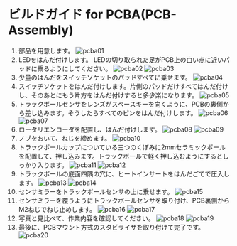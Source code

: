 # ビルドガイド for PCBA(PCB-Assembly)
1. 部品を用意します。
    ![pcba01](https://github.com/bbrfkr/dynamis-keyboard/blob/images/images/pcba01.jpg?raw=true)
1. LEDをはんだ付けします。 LEDの切り取られた足がPCB上の白い点に近いパッドに乗るようにしてください。
    ![pcba02](https://github.com/bbrfkr/dynamis-keyboard/blob/images/images/pcba02.jpg?raw=true)
    ![pcba03](https://github.com/bbrfkr/dynamis-keyboard/blob/images/images/pcba03.jpg?raw=true)
1. 少量のはんだをスイッチソケットのパッドすべてに乗せます。
    ![pcba04](https://github.com/bbrfkr/dynamis-keyboard/blob/images/images/pcba04.jpg?raw=true)
1. スイッチソケットをはんだ付けします。片側のパッドだけすべてはんだ付けし、そのあとにもう片方をはんだ付けすると多少楽になります。
    ![pcba05](https://github.com/bbrfkr/dynamis-keyboard/blob/images/images/pcba05.jpg?raw=true)
1. トラックボールセンサをレンズがスペースキーを向くように、PCBの裏側から差し込みます。そうしたらすべてのピンをはんだ付けします。
    ![pcba06](https://github.com/bbrfkr/dynamis-keyboard/blob/images/images/pcba06.jpg?raw=true)
    ![pcba07](https://github.com/bbrfkr/dynamis-keyboard/blob/images/images/pcba07.jpg?raw=true)
1. ロータリエンコーダを配置し、はんだ付けします。
    ![pcba08](https://github.com/bbrfkr/dynamis-keyboard/blob/images/images/pcba08.jpg?raw=true)
    ![pcba09](https://github.com/bbrfkr/dynamis-keyboard/blob/images/images/pcba09.jpg?raw=true)
1. ノブをおいて、ねじを締めます。
    ![pcba10](https://github.com/bbrfkr/dynamis-keyboard/blob/images/images/pcba10.jpg?raw=true)
1. トラックボールカップについている三つのくぼみに2mmセラミックボールを配置して、押し込みます。トラックボールで軽く押し込むようにするとしっかり入ります。
    ![pcba11](https://github.com/bbrfkr/dynamis-keyboard/blob/images/images/pcba11.jpg?raw=true)
    ![pcba12](https://github.com/bbrfkr/dynamis-keyboard/blob/images/images/pcba12.jpg?raw=true)
1. トラックボールの底面四隅の穴に、ヒートインサートをはんだごてで圧入します。
    ![pcba13](https://github.com/bbrfkr/dynamis-keyboard/blob/images/images/pcba13.jpg?raw=true)
    ![pcba14](https://github.com/bbrfkr/dynamis-keyboard/blob/images/images/pcba14.jpg?raw=true)
1. センサミラーをトラックボールセンサの上に乗せます。
    ![pcba15](https://github.com/bbrfkr/dynamis-keyboard/blob/images/images/pcba15.jpg?raw=true)
1. センサミラーを覆うようにトラックボールセンサを取り付け、PCB裏側からM2ねじでねじ止めします。
    ![pcba16](https://github.com/bbrfkr/dynamis-keyboard/blob/images/images/pcba16.jpg?raw=true)
    ![pcba17](https://github.com/bbrfkr/dynamis-keyboard/blob/images/images/pcba17.jpg?raw=true)
1. 写真と見比べて、作業内容を確認してください。
    ![pcba18](https://github.com/bbrfkr/dynamis-keyboard/blob/images/images/pcba18.jpg?raw=true)
    ![pcba19](https://github.com/bbrfkr/dynamis-keyboard/blob/images/images/pcba19.jpg?raw=true)
1. 最後に、PCBマウント方式のスタビライザを取り付けて完了です。
    ![pcba20](https://github.com/bbrfkr/dynamis-keyboard/blob/images/images/pcba20.jpg?raw=true)
